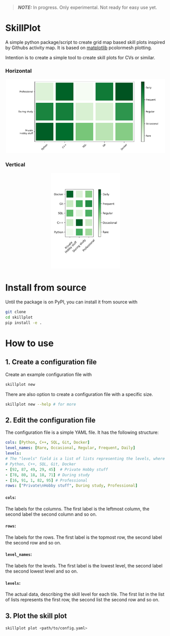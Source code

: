 > **_NOTE:_**  In progress. Only experimental. Not ready for easy use yet.

# SkillPlot
A simple python package/script to create grid map based skill plots inspired by Githubs activity map. It is based on [matplotlib](https://matplotlib.org/) pcolormesh plotting.

Intention is to create a simple tool to create skill plots for CVs or similar.

### Horizontal
<p align="center">
  <img src="docs/skillplot.png" width=500/>
</p>

### Vertical
<p align="center">
  <img src="docs/skillplot_v.png" height=300/>
</p>

# Install from source
Until the package is on PyPI, you can install it from source with
```bash
git clone
cd skillplot
pip install -e .
```

# How to use
## 1. Create a configuration file
Create an example configuration file with
```bash
skillplot new
```
There are also option to create a configuration file with a specific size.
```bash
skillplot new --help # for more
```
## 2. Edit the configuration file
The configuration file is a simple YAML file. It has the following structure:
```yaml
cols: [Python, C++, SQL, Git, Docker]
level_names: [Rare, Occasional, Regular, Frequent, Daily]
levels:
# The "levels" field is a list of lists representing the levels, where each list represents a row in the plot.
# Python, C++, SQL, Git, Docker
- [92, 87, 49, 29, 45]  # Private Hobby stuff
- [78, 80, 18, 18, 71] # During study
- [16, 91, 1, 82, 95] # Professional
rows: ["Private\nHobby stuff", During study, Professional]
```
#### `cols`:
The labels for the columns. The first label is the leftmost column, the second label the second column and so on.
#### `rows`:
The labels for the rows. The first label is the topmost row, the second label the second row and so on.
#### `level_names`:
The labels for the levels. The first label is the lowest level, the second label the second lowest level and so on.
#### `levels`:
The actual data, describing the skill level for each tile. The first list in the list of lists represents the first row, the second list the second row and so on.
 
## 3. Plot the skill plot
```bash
skillplot plot <path/to/config.yaml>
```
